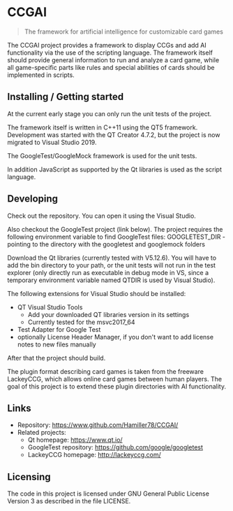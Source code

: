 # CCGAI
> The framework for artificial intelligence for customizable card games

The CCGAI project provides a framework to display CCGs and add AI functionality
via the use of the scripting language. The framework itself should
provide general information to run and analyze a card game, while all
game-specific parts like rules and special abilities of cards should be
implemented in scripts.

## Installing / Getting started

At the current early stage you can only run the unit tests of the project.

The framework itself is written in C++11 using the QT5 framework. Development
was started with the QT Creator 4.7.2, but the project is now migrated
to Visual Studio 2019.

The GoogleTest/GoogleMock framework is used for the unit tests.

In addition JavaScript as supported by the Qt libraries is used as the script
language.

## Developing

Check out the repository. You can open it using the Visual Studio.

Also checkout the GoogleTest project (link below).
The project requires the following environment variable to find GoogleTest files:
GOOGLETEST_DIR - pointing to the directory with the googletest and googlemock
				 folders

Download the Qt libraries (currently tested with V5.12.6). You will have to add
the bin directory to your path, or the unit tests will not run in the test explorer
(only directly run as executable in debug mode in VS, since a temporary environment
variable named QTDIR is used by Visual Studio).

The following extensions for Visual Studio should be installed:
- QT Visual Studio Tools
  - Add your downloaded QT libraries version in its settings
  - Currently tested for the msvc2017_64
- Test Adapter for Google Test
- optionally License Header Manager, if you don't want to add license notes to new
  files manually
				 
After that the project should build.

The plugin format describing card games is taken from the freeware LackeyCCG, which
allows online card games between human players.
The goal of this project is to extend these plugin directories with AI functionality.

## Links

- Repository: https://www.github.com/Hamiller78/CCGAI/
- Related projects:
  - Qt homepage: https://www.qt.io/
  - GoogleTest repository: https://github.com/google/googletest
  - LackeyCCG  homepage: http://lackeyccg.com/


## Licensing

The code in this project is licensed under GNU General Public License Version 3
as described in the file LICENSE.
